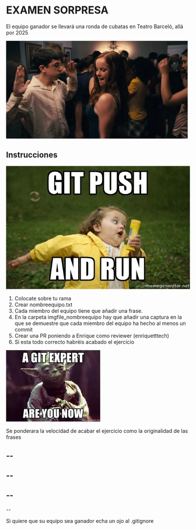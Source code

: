 # EXAMEN SORPRESA

El equipo ganador se llevará una ronda de cubatas en Teatro Barceló, allá por 2025

![alt text](./imgfile_quique/tenor.gif)

## Instrucciones

![alt text](./imgfile_quique/meme_git.jpeg)

1. Colocate sobre tu rama
2. Crear nombreequipo.txt
3. Cada miembro del equipo tiene que añadir una frase. 
4. En la carpeta imgfile_nombreequipo hay que añadir una captura en la que se demuestre que cada miembro del equipo ha hecho al menos un commit
5. Crear una PR poniendo a  Enrique como reviewer (enriquetttech)
6. Si esta todo correcto habréis acabado el ejercicio 

![alt text](./imgfile_quique/gitexpert.jpg)

Se ponderara la velocidad de acabar el ejercicio como la originalidad de las frases

--
--
--
--
--
--
--

Si quiere que su equipo sea ganador echa un ojo al .gitignore